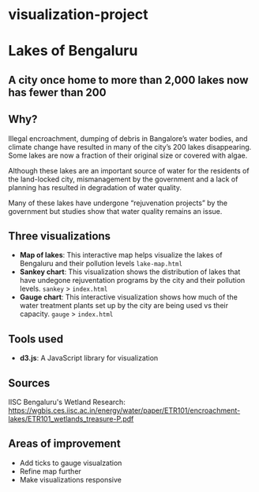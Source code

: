 # visualization-project
 
# Lakes of Bengaluru

## A city once home to more than 2,000 lakes now has fewer than 200

## Why?
Illegal encroachment, dumping of debris in Bangalore’s water bodies, and climate change have resulted in many of the city’s 200 lakes disappearing. Some lakes are now a fraction of their original size or covered with algae. 

Although these lakes are an important source of water for the residents of the land-locked city, mismanagement by the government and a lack of planning has resulted in degradation of water quality.

Many of these lakes have undergone “rejuvenation projects” by the government but studies show that water quality remains an issue.

## Three visualizations

- **Map of lakes**: This interactive map helps visualize the lakes of Bengaluru and their pollution levels ```lake-map.html```
- **Sankey chart**: This visualization shows the distribution of lakes that have undegone rejuventation programs by the city and their pollution levels. ```sankey``` > ```index.html```
- **Gauge chart**: This interactive visualization shows how much of the water treatment plants set up by the city are being used vs their capacity. ```gauge``` > ```index.html```


## Tools used

- **d3.js**: A JavaScript library for visualization

## Sources

IISC Bengaluru's Wetland Research: https://wgbis.ces.iisc.ac.in/energy/water/paper/ETR101/encroachment-lakes/ETR101_wetlands_treasure-P.pdf

## Areas of improvement
- Add ticks to gauge visualzation
- Refine map further
- Make visualizations responsive

